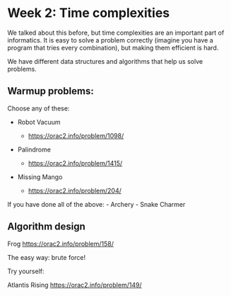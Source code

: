 # Week 2: Time complexities

We talked about this before, but time complexities are an important part of informatics. It is easy to solve a problem correctly (imagine you have a program that tries every combination), but making them efficient is hard.

We have different data structures and algorithms that help us solve problems.

## Warmup problems:

Choose any of these:

- Robot Vacuum
    - https://orac2.info/problem/1098/

- Palindrome
    - https://orac2.info/problem/1415/

- Missing Mango
    - https://orac2.info/problem/204/

If you have done all of the above: 
    - Archery
    - Snake Charmer
## 

## Algorithm design
Frog
https://orac2.info/problem/158/

The easy way: brute force!

Try yourself:

Atlantis Rising
https://orac2.info/problem/149/